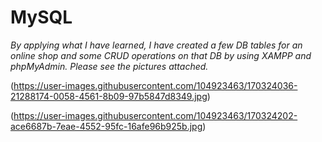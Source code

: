 # MySQL
*By applying what I have learned, I have created a few DB tables for an online shop and some CRUD operations on that DB by using XAMPP and phpMyAdmin. Please see the pictures attached.*

(https://user-images.githubusercontent.com/104923463/170324036-21288174-0058-4561-8b09-97b5847d8349.jpg)

(https://user-images.githubusercontent.com/104923463/170324202-ace6687b-7eae-4552-95fc-16afe96b925b.jpg)


